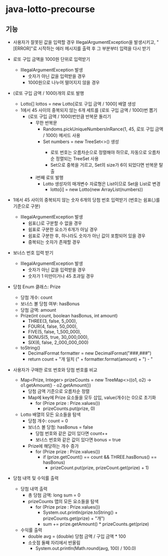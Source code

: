 # java-lotto-precourse

## 기능
- 사용자가 잘못된 값을 입력할 경우 IllegalArgumentException을 발생시키고, "[ERROR]"로 시작하는 에러 메시지를 출력 후 그 부분부터 입력을 다시 받기

- 로또 구입 금액을 1000원 단위로 입력받기
  - IllegalArgumentException 발생
    - 숫자가 아닌 값을 입력받을 경우
    - 1000원으로 나누어 떨어지지 않을 경우

- (로또 구입 금액 / 1000)개의 로또 발행
  - Lotto[] lottos = new Lotto[로또 구입 금액 / 1000] 배열 생성
  - 1에서 45 사이의 중복되지 않는 6개 세트를 (로또 구입 금액 / 1000)번 뽑기
    - (로또 구입 금액 / 1000)번만큼 반복문 돌리기
      - 무한 반복문
        - Randoms.pickUniqueNumbersInRance(1, 45, 로또 구입 금액 / 1000) 메서드 사용 
        - Set<Integer> numbers = new TreeSet<>() 생성
          - 로또 번호는 오름차순으로 정렬해야 하므로, 자동으로 오름차순 정렬되는 TreeSet 사용
          - Set으로 중복을 거르고, Set의 size가 6이 되었다면 반복문 탈출
      - i번째 로또 발행
        - Lotto 생성자의 매개변수 자료형은 List이므로 Set을 List로 변경
          - lotto[i] = new Lotto(new ArrayList(numbers))

- 1에서 45 사이의 중복되지 않는 숫자 6개의 당첨 번호 입력받기 (번호는 쉼표(,)를 기준으로 구분)
  - IllegalArgumentException 발생
    - 쉼표(,)로 구분할 수 없을 경우
    - 쉼표로 구분한 요소가 6개가 아닐 경우
    - 쉼표로 구분한 후, 하나라도 숫자가 아닌 값이 포함되어 있을 경우
    - 중복되는 숫자가 존재할 경우

- 보너스 번호 입력 받기
  - IllegalArgumentException 발생
    - 숫자가 아닌 값을 입력받을 경우
    - 숫자가 1 미만이거나 45 초과일 경우
   
- 당첨 Enum 클래스: Prize
  - 당첨 개수: count
  - 보너스 볼 당첨 여부: hasBonus
  - 당첨 금액: amount 
  - Prize(int count, boolean hasBonus, int amount) 
    - THREE(3, false, 5_000),
    - FOUR(4, false, 50_000),
    - FIVE(5, false, 1_500_000),
    - BONUS(5, true, 30_000,000),
    - SIX(6, false, 2_000_000_000)
  - toString()
    - DecimalFormat formatter = new DecimalFormat("###,###")   
    - return count + "개 일치 (" + formatter.format(amount) + ") - "
   
- 사용자가 구매한 로또 번호와 당첨 번호를 비교
  - Map<Prize, Integer> prizeCounts = new TreeMap<>((o1, o2) -> o1.getAmount() - o2.getAmount())
    - 당첨 금액 기준으로 오름차순 정렬
    - Map에 key에 Prize 요소들을 모두 삽입, value(개수)는 0으로 초기화
      - for (Prize prize : Prize.values())
        - prizeCounts.put(prize, 0)
  - Lotto 배열의 모든 요소들을 탐색
    - 당첨 개수: count = 0
    - 보너스 볼 당첨: hasBonus = false
      - 당첨 번호와 같은 값이 있다면 count++
      - 보너스 번호와 같은 값이 있다면 bonus = true
    - Prize에 해당하는 개수 증가
      - for (Prize prize : Prize.values())
          - if (prize.getCount() == count && THREE.hasBonus() == hasBonus)
            - prizeCount.put(prize, prizeCount.get(prize) + 1)

- 당첨 내역 및 수익률 출력
  - 당첨 내역 출력
    - 총 당첨 금액: long sum = 0
    - prizeCounts 맵의 모든 요소들을 탐색
      - for (Prize prize : Prize.values())   
        - System.out.println(prize.toString() + prizeCounts.get(prize) + "개")
        - sum += prize.getAmount() * prizeCounts.get(prize)
  - 수익률 출력
    - double avg = (double) 당첨 금액 / 구입 금액 * 100
    - 소숫점 둘째 자리에서 반올림
      - System.out.println(Math.round(avg, 100) / 100.0)
